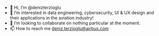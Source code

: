 - 👋 Hi, I’m @denizterzioglu
- 👀 I’m interested in data engineering, cybersecurity, UI & UX design and their applications in the aviation industry!
- 💞️ I’m looking to collaborate on nothing particular at the moment.
- 📫 How to reach me deniz.terzioglu@airbus.com

<!---
denizterzioglu/denizterzioglu is a ✨ special ✨ repository because its `README.md` (this file) appears on your GitHub profile.
You can click the Preview link to take a look at your changes.
--->

